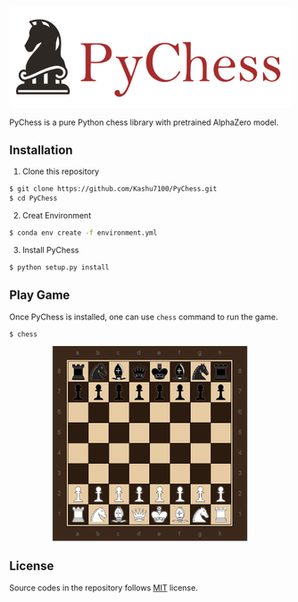<p align="center">
  <img src="assets/logo.png"/>
</p>

PyChess is a pure Python chess library with pretrained AlphaZero model. 

## Installation 
1) Clone this repository
```bash
$ git clone https://github.com/Kashu7100/PyChess.git
$ cd PyChess
```
2) Creat Environment
```bash
$ conda env create -f environment.yml
```
3) Install PyChess
```bash
$ python setup.py install
```

## Play Game
Once PyChess is installed, one can use `chess` command to run the game.

```
$ chess
```

<p align="center">
  <img src="assets/chess.PNG" width="350" height="350"/>
</p>

## License

Source codes in the repository follows [MIT](http://www.opensource.org/licenses/MIT) license.
